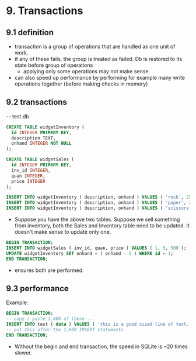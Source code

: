 # 9. Transactions

## 9.1 definition
- transaction is a group of operations that are handled as one unit of work.
- if any of these fails, the group is treated as failed. Db is restored to its state before group of operations
    - applying only some operations may not make sense.
- can also speed up performance by performing for example many write operations together (before making checks in memory)

## 9.2 transactions
-- test.db

```sql
CREATE TABLE widgetInventory (
  id INTEGER PRIMARY KEY,
  description TEXT,
  onhand INTEGER NOT NULL
);
```

```sql
CREATE TABLE widgetSales (
  id INTEGER PRIMARY KEY,
  inv_id INTEGER,
  quan INTEGER,
  price INTEGER
);
```
```sql
INSERT INTO widgetInventory ( description, onhand ) VALUES ( 'rock', 25 );
INSERT INTO widgetInventory ( description, onhand ) VALUES ( 'paper', 25 );
INSERT INTO widgetInventory ( description, onhand ) VALUES ( 'scissors', 25 );
```

- Suppose you have the above two tables. Suppose we sell something from inventory, both the Sales and Inventory table need to be updated. It doesn't make sense to update only one.

```sql
BEGIN TRANSACTION;
INSERT INTO widgetSales ( inv_id, quan, price ) VALUES ( 1, 5, 500 );
UPDATE widgetInventory SET onhand = ( onhand - 5 ) WHERE id = 1;
END TRANSACTION;
```
- ensures both are performed.

## 9.3 performance
Example:
```sql
BEGIN TRANSACTION;
-- copy / paste 1,000 of these ...
INSERT INTO test ( data ) VALUES ( 'this is a good sized line of text.' );
-- put this after the 1,000 INSERT statements
END TRANSACTION;
```
- Without the begin and end transaction, the speed in SQLite is ~20 times slower.